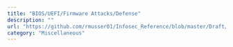```yaml
---
title: "BIOS/UEFI/Firmware Attacks/Defense"
description: ""
url: "https://github.com/rmusser01/Infosec_Reference/blob/master/Draft/bios_uefi.md"
category: "Miscellaneous"
---
```

